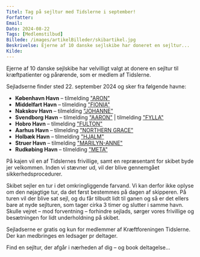 ```yaml
---
Titel: Tag på sejltur med Tidslerne i september!
Forfatter:
Email:
Dato: 2024-08-22
Tags: [Medlemstilbud]
Billede: /images/artikelBilleder/skibartikel.jpg
Beskrivelse: Ejerne af 10 danske sejlskibe har doneret en sejltur...
Kilde:
---
```


Ejerne af 10 danske sejlskibe har velvilligt valgt at donere en sejltur til kræftpatienter og pårørende, som er medlem af Tidslerne.

Sejladserne finder sted 22. september 2024 og sker fra følgende havne:

- **København Havn** – tilmelding ["ARON"](link)
- **Middelfart Havn** – tilmelding ["FIONIA"](link)
- **Nakskov Havn** – tilmelding ["JOHANNE"](link)
- **Svendborg Havn** – tilmelding ["AARON"](link) | tilmelding ["FYLLA"](link)
- **Hobro Havn** – tilmelding ["FULTON"](link)
- **Aarhus Havn** – tilmelding ["NORTHERN GRACE"](link)
- **Holbæk Havn** – tilmelding ["HJALM"](link)
- **Struer Havn** – tilmelding ["MARILYN-ANNE"](link)
- **Rudkøbing Havn** – tilmelding ["META"](link)

På kajen vil en af Tidslernes frivillige, samt en repræsentant for skibet byde jer velkommen. Inden vi stævner ud, vil der blive gennemgået sikkerhedsprocedurer.

Skibet sejler en tur i det omkringliggende farvand. Vi kan derfor ikke oplyse om den nøjagtige tur, da det først bestemmes på dagen af skipperen. På turen vil der blive sat sejl, og du får tilbudt lidt til ganen og så er det ellers bare at nyde sejlturen, som tager cirka 3 timer og slutter i samme havn. Skulle vejret – mod forventning – forhindre sejlads, sørger vores frivillige og besætningen for lidt underholdning på skibet.

Sejladserne er gratis og kun for medlemmer af Kræftforeningen Tidslerne. Der kan medbringes en ledsager pr deltager.

Find en sejltur, der afgår i nærheden af dig – og book deltagelse...